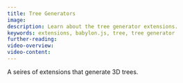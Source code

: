 ```yaml
---
title: Tree Generators
image: 
description: Learn about the tree generator extensions.
keywords: extensions, babylon.js, tree, tree generator
further-reading:
video-overview:
video-content:
---
```


A seires of extensions that generate 3D trees.
